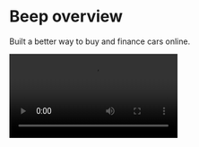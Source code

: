 # Beep overview 

Built a better way to buy and finance cars online. 

![Promo video](images/promo_low.mov)
